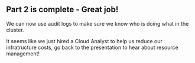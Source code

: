 ## Part 2 is complete - Great job!

We can now use audit logs to make sure we know who is doing what in the cluster.

It seems like we just hired a Cloud Analyst to help us reduce our infratructure costs, go back to the presentation to hear about resource management!

